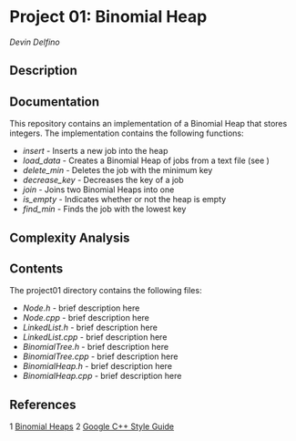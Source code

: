Project 01: Binomial Heap
==========================
*Devin Delfino*

Description
-----------

Documentation
-------------
This repository contains an implementation of a Binomial Heap that stores integers. The implementation contains the following functions:
* *insert* - Inserts a new job into the heap
* *load_data* - Creates a Binomial Heap of jobs from a text file (see )
* *delete_min* - Deletes the job with the minimum key
* *decrease_key* - Decreases the key of a job
* *join* - Joins two Binomial Heaps into one
* *is_empty* - Indicates whether or not the heap is empty
* *find_min* - Finds the job with the lowest key

Complexity Analysis
-------------------

Contents
--------
The project01 directory contains the following files:
* *Node.h* - brief description here
* *Node.cpp* - brief description here
* *LinkedList.h* - brief description here
* *LinkedList.cpp* - brief description here
* *BinomialTree.h* - brief description here
* *BinomialTree.cpp* - brief description here
* *BinomialHeap.h* - brief description here
* *BinomialHeap.cpp* - brief description here

References
----------
1 [Binomial Heaps](http://www.cs.princeton.edu/~wayne/kleinberg-tardos/pdf/BinomialHeaps.pdf)
2 [Google C++ Style Guide](http://google-styleguide.googlecode.com/svn/trunk/cppguide.html)
